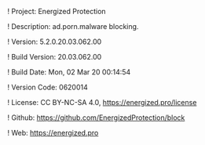 ! Project: Energized Protection

! Description: ad.porn.malware blocking.

! Version: 5.2.0.20.03.062.00

! Build Version: 20.03.062.00

! Build Date: Mon, 02 Mar 20 00:14:54

! Version Code: 0620014

! License: CC BY-NC-SA 4.0, https://energized.pro/license

! Github: https://github.com/EnergizedProtection/block

! Web: https://energized.pro
